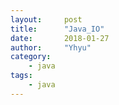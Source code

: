 ```yaml
---
layout:     post
title:      "Java_IO"
date:       2018-01-27
author:     "Yhyu"
category:   
    - java
tags:   
    - java
---
```


